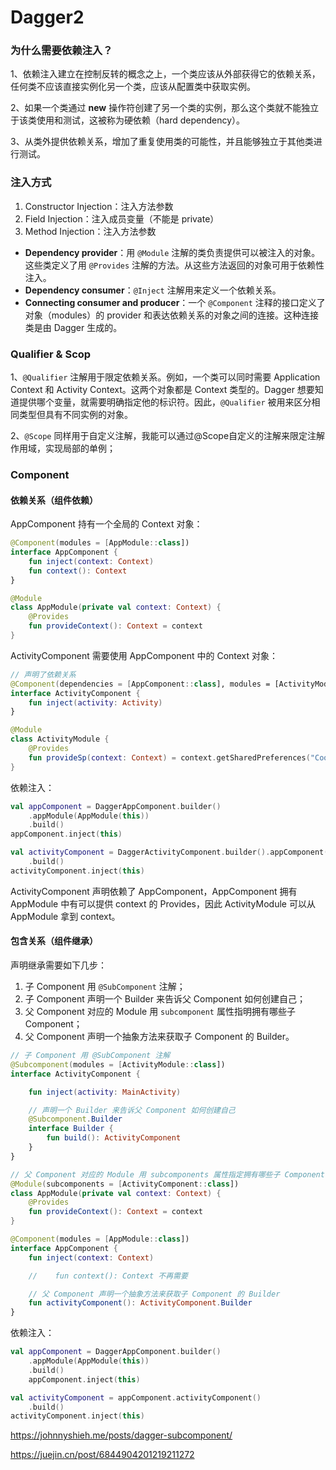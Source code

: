 # Dagger2

### 为什么需要依赖注入？

1、依赖注入建立在控制反转的概念之上，一个类应该从外部获得它的依赖关系，任何类不应该直接实例化另一个类，应该从配置类中获取实例。

2、如果一个类通过 **new** 操作符创建了另一个类的实例，那么这个类就不能独立于该类使用和测试，这被称为硬依赖（hard dependency）。

3、从类外提供依赖关系，增加了重复使用类的可能性，并且能够独立于其他类进行测试。

### 注入方式

1. Constructor Injection：注入方法参数
2. Field Injection：注入成员变量（不能是 private）
3. Method Injection：注入方法参数

* **Dependency provider**：用 `@Module` 注解的类负责提供可以被注入的对象。这些类定义了用 `@Provides` 注解的方法。从这些方法返回的对象可用于依赖性注入。
* **Dependency consumer**：`@Inject` 注解用来定义一个依赖关系。
* **Connecting consumer and producer**：一个 `@Component` 注释的接口定义了对象（modules）的 provider 和表达依赖关系的对象之间的连接。这种连接类是由 Dagger 生成的。

### Qualifier & Scop

1、`@Qualifier` 注解用于限定依赖关系。例如，一个类可以同时需要 Application Context 和 Activity Context。这两个对象都是 Context 类型的。Dagger 想要知道提供哪个变量，就需要明确指定他的标识符。因此，`@Qualifier` 被用来区分相同类型但具有不同实例的对象。

2、`@Scope` 同样用于自定义注解，我能可以通过@Scope自定义的注解来限定注解作用域，实现局部的单例；

 ### Component

#### 依赖关系（组件依赖）

AppComponent 持有一个全局的 Context 对象：

```kotlin
@Component(modules = [AppModule::class])
interface AppComponent {
    fun inject(context: Context)
    fun context(): Context
}
```

```kotlin
@Module
class AppModule(private val context: Context) {
    @Provides
    fun provideContext(): Context = context
}
```

ActivityComponent 需要使用 AppComponent 中的 Context 对象：

```kotlin
// 声明了依赖关系
@Component(dependencies = [AppComponent::class], modules = [ActivityModule::class])
interface ActivityComponent {
    fun inject(activity: Activity)
}
```

```kotlin
@Module
class ActivityModule {
    @Provides
    fun provideSp(context: Context) = context.getSharedPreferences("Cooker", Context.MODE_PRIVATE)
}
```

依赖注入：

```kotlin
val appComponent = DaggerAppComponent.builder()
    .appModule(AppModule(this))
    .build()
appComponent.inject(this)

val activityComponent = DaggerActivityComponent.builder().appComponent(appComponent)
    .build()
activityComponent.inject(this)
```

ActivityComponent 声明依赖了 AppComponent，AppComponent 拥有 AppModule 中有可以提供 context 的 Provides，因此 ActivityModule 可以从 AppModule 拿到 context。

#### 包含关系（组件继承）

声明继承需要如下几步：

1. 子 Component 用 `@SubComponent` 注解；
2. 子 Component 声明一个 Builder 来告诉父 Component 如何创建自己；
3. 父 Component 对应的 Module 用 `subcomponent` 属性指明拥有哪些子 Component；
4. 父 Component 声明一个抽象方法来获取子 Component 的 Builder。

```kotlin
// 子 Component 用 @SubComponent 注解
@Subcomponent(modules = [ActivityModule::class])
interface ActivityComponent {

    fun inject(activity: MainActivity)

    // 声明一个 Builder 来告诉父 Component 如何创建自己
    @Subcomponent.Builder
    interface Builder {
        fun build(): ActivityComponent
    }
}
```

```kotlin
// 父 Component 对应的 Module 用 subcomponents 属性指定拥有哪些子 Component
@Module(subcomponents = [ActivityComponent::class])
class AppModule(private val context: Context) {
    @Provides
    fun provideContext(): Context = context
}
```

```kotlin
@Component(modules = [AppModule::class])
interface AppComponent {
    fun inject(context: Context)

    //    fun context(): Context 不再需要

    // 父 Component 声明一个抽象方法来获取子 Component 的 Builder
    fun activityComponent(): ActivityComponent.Builder
}
```

依赖注入：

```kotlin
val appComponent = DaggerAppComponent.builder()
    .appModule(AppModule(this))
    .build()
    appComponent.inject(this)

val activityComponent = appComponent.activityComponent()
    .build()
activityComponent.inject(this)
```



https://johnnyshieh.me/posts/dagger-subcomponent/

https://juejin.cn/post/6844904201219211272
